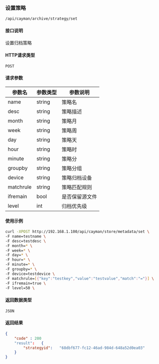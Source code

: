 ### 设置策略
`/api/cayman/archive/strategy/set`

#### 接口说明
设置归档策略

#### HTTP请求类型
`POST`

#### 请求参数
|参数名|参数类型|参数说明|
|--|--|--|
|name|string|策略名|
|desc|string|策略描述|
|month|string|策略月|
|week|string|策略周|
|day|string|策略天|
|hour|string|策略时|
|minute|string|策略分|
|groupby|string|策略分组|
|device|string|策略归档设备|
|matchrule|string|策略匹配规则|
|ifremain|bool|是否保留源文件|
|level|int|归档优先级|

#### 使用示例
```sh
curl -XPOST http://192.168.1.100/api/cayman/store/metadata/set \
-F name=testname \
-F desc=testdesc \
-F month=* \
-F week=* \
-F day=* \
-F hour=* \
-F minute=* \
-F groupby=* \
-F device=testdevice \
-F matchrule=[{"key":"testkey","value":"testvalue","match":"="}] \
-F ifremain=true \
-F level=50 \
```

#### 返回数据类型
`JSON`

#### 返回结果
```json
{
    "code" : 200
    "result":	{
		"strategyid":	"68dbf677-fc12-46ad-984d-648a52d0ea03"
	}
}
```

